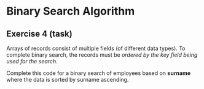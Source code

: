 # Binary Search Algorithm

## Exercise 4 (task)

Arrays of records consist of multiple fields (of different data types). To complete binary search, the records must be *ordered by the key field being used for the search*.

Complete this code for a binary search of employees based on **surname** where the data is sorted by surname ascending.



